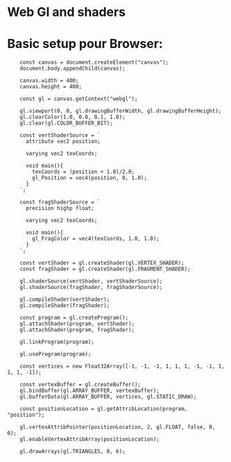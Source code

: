 # Web Gl and shaders


# Basic setup pour Browser:


        const canvas = document.createElement("canvas");
        document.body.appendChild(canvas);

        canvas.width = 400;
        canvas.height = 400;

        const gl = canvas.getContext("webgl");

        gl.viewport(0, 0, gl.drawingBufferWidth, gl.drawingBufferHeight);
        gl.clearColor(1.0, 0.8, 0.1, 1.0);
        gl.clear(gl.COLOR_BUFFER_BIT);

        const vertShaderSource = `
          attribute vec2 position;

          varying vec2 texCoords;

          void main(){
            texCoords = (position + 1.0)/2.0;
            gl_Position = vec4(position, 0, 1.0);
          }
        `;

        const fragShaderSource = `
          precision highp float;

          varying vec2 texCoords;

          void main(){
            gl_FragColor = vec4(texCoords, 1.0, 1.0);
          }
        `;

        const vertShader = gl.createShader(gl.VERTEX_SHADER);
        const fragShader = gl.createShader(gl.FRAGMENT_SHADER);

        gl.shaderSource(vertShader, vertShaderSource);
        gl.shaderSource(fragShader, fragShaderSource);

        gl.compileShader(vertShader);
        gl.compileShader(fragShader);

        const program = gl.createProgram();
        gl.attachShader(program, vertShader);
        gl.attachShader(program, fragShader);

        gl.linkProgram(program);

        gl.useProgram(program);

        const vertices = new Float32Array([-1, -1, -1, 1, 1, 1, -1, -1, 1, 1, 1, -1]);

        const vertexBuffer = gl.createBuffer();
        gl.bindBuffer(gl.ARRAY_BUFFER, vertexBuffer);
        gl.bufferData(gl.ARRAY_BUFFER, vertices, gl.STATIC_DRAW);

        const positionLocation = gl.getAttribLocation(program, "position");

        gl.vertexAttribPointer(positionLocation, 2, gl.FLOAT, false, 0, 0);
        gl.enableVertexAttribArray(positionLocation);

        gl.drawArrays(gl.TRIANGLES, 0, 6);
